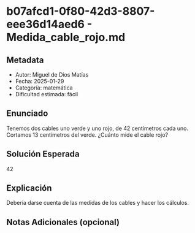 # b07afcd1-0f80-42d3-8807-eee36d14aed6 - Medida_cable_rojo.md

## Metadata
- Autor: Miguel de Dios Matías
- Fecha: 2025-01-29
- Categoría: matemática
- Dificultad estimada: fácil

## Enunciado

Tenemos dos cables uno verde y uno rojo, de 42 centímetros cada uno. Cortamos 13 centímetros del verde. ¿Cuánto mide el cable rojo?


## Solución Esperada

42

## Explicación

Debería darse cuenta de las medidas de los cables y hacer los cálculos.

## Notas Adicionales (opcional)
